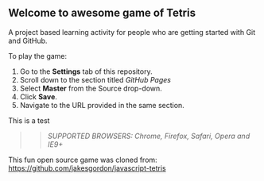 ## Welcome to awesome game of Tetris

A project based learning activity for people who are getting started with Git and GitHub.

To play the game:
1. Go to the **Settings** tab of this repository.
1. Scroll down to the section titled _GitHub Pages_
1. Select **Master** from the Source drop-down.
1. Click **Save**.
1. Navigate to the URL provided in the same section.

This is a test
>> _*SUPPORTED BROWSERS*: Chrome, Firefox, Safari, Opera and IE9+_

This fun open source game was cloned from: https://github.com/jakesgordon/javascript-tetris
